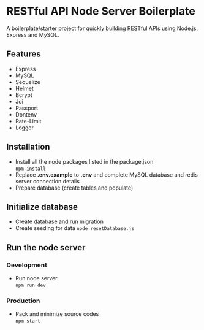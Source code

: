 # RESTful API Node Server Boilerplate
A boilerplate/starter project for quickly building RESTful APIs using Node.js, Express and MySQL.


## Features

- Express
- MySQL
- Sequelize
- Helmet
- Bcrypt
- Joi
- Passport
- Dontenv
- Rate-Limit
- Logger

## Installation

- Install all the node packages listed in the package.json  
  `npm install`
- Replace **.env.example** to **.env** and complete MySQL database and redis server connection details
- Prepare database (create tables and populate)

## Initialize  database
- Create database and run migration
- Create seeding for data
  `node resetDatabase.js`

## Run the node server
### Development
- Run node server  
  `npm run dev`

### Production
- Pack and minimize source codes  
  `npm start`
